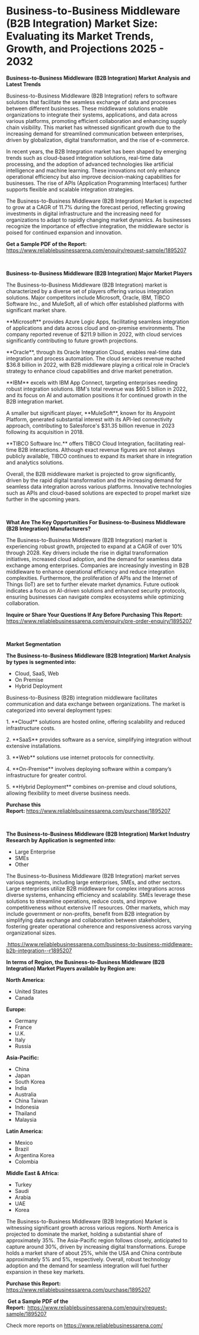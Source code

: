 <p><h1>Business-to-Business Middleware (B2B Integration) Market Size: Evaluating its Market Trends, Growth, and Projections 2025 - 2032</h1></p><p><strong>Business-to-Business Middleware (B2B Integration) Market Analysis and Latest Trends</strong></p>
<p><p>Business-to-Business Middleware (B2B Integration) refers to software solutions that facilitate the seamless exchange of data and processes between different businesses. These middleware solutions enable organizations to integrate their systems, applications, and data across various platforms, promoting efficient collaboration and enhancing supply chain visibility. This market has witnessed significant growth due to the increasing demand for streamlined communication between enterprises, driven by globalization, digital transformation, and the rise of e-commerce.</p><p>In recent years, the B2B Integration market has been shaped by emerging trends such as cloud-based integration solutions, real-time data processing, and the adoption of advanced technologies like artificial intelligence and machine learning. These innovations not only enhance operational efficiency but also improve decision-making capabilities for businesses. The rise of APIs (Application Programming Interfaces) further supports flexible and scalable integration strategies.</p><p>The Business-to-Business Middleware (B2B Integration) Market is expected to grow at a CAGR of 11.7% during the forecast period, reflecting growing investments in digital infrastructure and the increasing need for organizations to adapt to rapidly changing market dynamics. As businesses recognize the importance of effective integration, the middleware sector is poised for continued expansion and innovation.</p></p>
<p><strong>Get a Sample PDF of the Report:&nbsp;</strong> <a href="https://www.reliablebusinessarena.com/enquiry/request-sample/1895207?utm_campaign=2793&utm_medium=2&utm_source=Github&utm_content=ia&utm_term=11032025&utm_id=business-to-business-middleware-b2b-integration">https://www.reliablebusinessarena.com/enquiry/request-sample/1895207</a></p>
<p>&nbsp;</p>
<p><strong>Business-to-Business Middleware (B2B Integration) Major Market Players</strong></p>
<p><p>The Business-to-Business Middleware (B2B Integration) market is characterized by a diverse set of players offering various integration solutions. Major competitors include Microsoft, Oracle, IBM, TIBCO Software Inc., and MuleSoft, all of which offer established platforms with significant market share. </p><p>**Microsoft** provides Azure Logic Apps, facilitating seamless integration of applications and data across cloud and on-premise environments. The company reported revenue of $211.9 billion in 2022, with cloud services significantly contributing to future growth projections.</p><p>**Oracle**, through its Oracle Integration Cloud, enables real-time data integration and process automation. The cloud services revenue reached $36.8 billion in 2022, with B2B middleware playing a critical role in Oracle’s strategy to enhance cloud capabilities and drive market penetration.</p><p>**IBM** excels with IBM App Connect, targeting enterprises needing robust integration solutions. IBM's total revenue was $60.5 billion in 2022, and its focus on AI and automation positions it for continued growth in the B2B integration market.</p><p>A smaller but significant player, **MuleSoft**, known for its Anypoint Platform, generated substantial interest with its API-led connectivity approach, contributing to Salesforce's $31.35 billion revenue in 2023 following its acquisition in 2018. </p><p>**TIBCO Software Inc.** offers TIBCO Cloud Integration, facilitating real-time B2B interactions. Although exact revenue figures are not always publicly available, TIBCO continues to expand its market share in integration and analytics solutions.</p><p>Overall, the B2B middleware market is projected to grow significantly, driven by the rapid digital transformation and the increasing demand for seamless data integration across various platforms. Innovative technologies such as APIs and cloud-based solutions are expected to propel market size further in the upcoming years.</p></p>
<p>&nbsp;</p>
<p><strong>What Are The Key Opportunities For Business-to-Business Middleware (B2B Integration) Manufacturers?</strong></p>
<p><p>The Business-to-Business Middleware (B2B Integration) market is experiencing robust growth, projected to expand at a CAGR of over 10% through 2028. Key drivers include the rise in digital transformation initiatives, increased cloud adoption, and the demand for seamless data exchange among enterprises. Companies are increasingly investing in B2B middleware to enhance operational efficiency and reduce integration complexities. Furthermore, the proliferation of APIs and the Internet of Things (IoT) are set to further elevate market dynamics. Future outlook indicates a focus on AI-driven solutions and enhanced security protocols, ensuring businesses can navigate complex ecosystems while optimizing collaboration.</p></p>
<p><strong>Inquire or Share Your Questions If Any Before Purchasing This Report:</strong> <a href="https://www.reliablebusinessarena.com/enquiry/pre-order-enquiry/1895207?utm_campaign=2793&utm_medium=2&utm_source=Github&utm_content=ia&utm_term=11032025&utm_id=business-to-business-middleware-b2b-integration">https://www.reliablebusinessarena.com/enquiry/pre-order-enquiry/1895207</a></p>
<p>&nbsp;</p>
<p><strong>Market Segmentation</strong></p>
<p><strong>The Business-to-Business Middleware (B2B Integration) Market Analysis by types is segmented into:</strong></p>
<p><ul><li>Cloud, SaaS, Web</li><li>On Premise</li><li>Hybrid Deployment</li></ul></p>
<p><p>Business-to-Business (B2B) integration middleware facilitates communication and data exchange between organizations. The market is categorized into several deployment types: </p><p>1. **Cloud** solutions are hosted online, offering scalability and reduced infrastructure costs. </p><p>2. **SaaS** provides software as a service, simplifying integration without extensive installations. </p><p>3. **Web** solutions use internet protocols for connectivity. </p><p>4. **On-Premise** involves deploying software within a company’s infrastructure for greater control. </p><p>5. **Hybrid Deployment** combines on-premise and cloud solutions, allowing flexibility to meet diverse business needs.</p></p>
<p><strong>Purchase this Report:&nbsp;</strong><a href="https://www.reliablebusinessarena.com/purchase/1895207?utm_campaign=2793&utm_medium=2&utm_source=Github&utm_content=ia&utm_term=11032025&utm_id=business-to-business-middleware-b2b-integration">https://www.reliablebusinessarena.com/purchase/1895207</a></p>
<p>&nbsp;</p>
<p><strong>The Business-to-Business Middleware (B2B Integration) Market Industry Research by Application is segmented into:</strong></p>
<p><ul><li>Large Enterprise</li><li>SMEs</li><li>Other</li></ul></p>
<p><p>The Business-to-Business Middleware (B2B Integration) market serves various segments, including large enterprises, SMEs, and other sectors. Large enterprises utilize B2B middleware for complex integrations across diverse systems, enhancing efficiency and scalability. SMEs leverage these solutions to streamline operations, reduce costs, and improve competitiveness without extensive IT resources. Other markets, which may include government or non-profits, benefit from B2B integration by simplifying data exchange and collaboration between stakeholders, fostering greater operational coherence and responsiveness across varying organizational sizes.</p></p>
<p><a href="https://www.reliablebusinessarena.com/business-to-business-middleware-b2b-integration--r1895207?utm_campaign=2793&utm_medium=2&utm_source=Github&utm_content=ia&utm_term=11032025&utm_id=business-to-business-middleware-b2b-integration">&nbsp;https://www.reliablebusinessarena.com/business-to-business-middleware-b2b-integration--r1895207</a></p>
<p><strong>In terms of Region, the Business-to-Business Middleware (B2B Integration) Market Players available by Region are:</strong></p>
<p>
    <p> <strong> North America: </strong>
        <ul>
            <li>United States</li>
            <li>Canada</li>
        </ul>
        </p> 
    <p> <strong> Europe: </strong>
        <ul>
            <li>Germany</li>
            <li>France</li>
            <li>U.K.</li>
            <li>Italy</li>
            <li>Russia</li>
        </ul>
        </p> 
    <p> <strong> Asia-Pacific: </strong>
        <ul>
            <li>China</li>
            <li>Japan</li>
            <li>South Korea</li>
            <li>India</li>
            <li>Australia</li>
            <li>China Taiwan</li>
            <li>Indonesia</li>
            <li>Thailand</li>
            <li>Malaysia</li>
        </ul>
        </p> 
    <p> <strong> Latin America: </strong>
        <ul>
            <li>Mexico</li>
            <li>Brazil</li>
            <li>Argentina Korea</li>
            <li>Colombia</li>
        </ul>
        </p> 
    <p> <strong> Middle East & Africa: </strong>
        <ul>
            <li>Turkey</li>
            <li>Saudi</li>
            <li>Arabia</li>
            <li>UAE</li>
            <li>Korea</li>
        </ul>
    </p>
    </p>
<p><p>The Business-to-Business Middleware (B2B Integration) Market is witnessing significant growth across various regions. North America is projected to dominate the market, holding a substantial share of approximately 35%. The Asia-Pacific region follows closely, anticipated to capture around 30%, driven by increasing digital transformations. Europe holds a market share of about 25%, while the USA and China contribute approximately 5% and 5%, respectively. Overall, robust technology adoption and the demand for seamless integration will fuel further expansion in these key markets.</p></p>
<p><strong>Purchase this Report: </strong><a href="https://www.reliablebusinessarena.com/purchase/1895207?utm_campaign=2793&utm_medium=2&utm_source=Github&utm_content=ia&utm_term=11032025&utm_id=business-to-business-middleware-b2b-integration">https://www.reliablebusinessarena.com/purchase/1895207</a></p>
<p>&nbsp;<strong>Get a Sample PDF of the Report:&nbsp;&nbsp;</strong><a href="https://www.reliablebusinessarena.com/enquiry/request-sample/1895207?utm_campaign=2793&utm_medium=2&utm_source=Github&utm_content=ia&utm_term=11032025&utm_id=business-to-business-middleware-b2b-integration">https://www.reliablebusinessarena.com/enquiry/request-sample/1895207</a></p>
<p><strong></strong></p>
<p>Check more reports on <a href="https://www.reliablebusinessarena.com/?utm_campaign=2793&utm_medium=2&utm_source=Github&utm_content=ia&utm_term=11032025&utm_id=business-to-business-middleware-b2b-integration">https://www.reliablebusinessarena.com/</a></p>